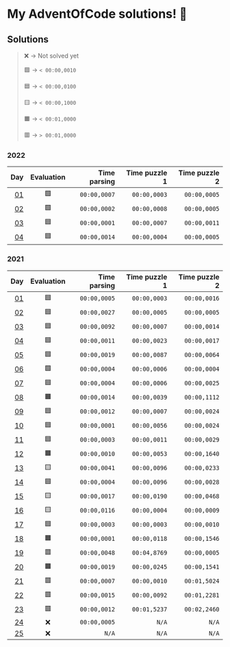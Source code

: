 # My AdventOfCode solutions! 🎄 

## Solutions

> ❌ -> Not solved yet
> 
> 🟩 -> `< 00:00,0010`
>
> 🟦 -> `< 00:00,0100`
> 
> 🟨 -> `< 00:00,1000`
> 
> 🟧 -> `< 00:01,0000`
>
> 🟥 -> `> 00:01,0000`

### 2022
| Day                        | Evaluation | Time parsing | Time puzzle 1 | Time puzzle 2 |
| -------------------------: | :--------: | -----------: | ------------: | ------------: |
| [01](/Solutions/Y2022/D01) |     🟩     | `00:00,0007` |  `00:00,0003` |  `00:00,0005` |
| [02](/Solutions/Y2022/D02) |     🟩     | `00:00,0002` |  `00:00,0008` |  `00:00,0005` |
| [03](/Solutions/Y2022/D03) |     🟦     | `00:00,0001` |  `00:00,0007` |  `00:00,0011` |
| [04](/Solutions/Y2022/D04) |     🟦     | `00:00,0014` |  `00:00,0004` |  `00:00,0005` |

### 2021
| Day                        | Evaluation | Time parsing | Time puzzle 1 | Time puzzle 2 |
| -------------------------: | :--------: | -----------: | ------------: | ------------: |
| [01](/Solutions/Y2021/D01) |     🟦     | `00:00,0005` |  `00:00,0003` |  `00:00,0016` |
| [02](/Solutions/Y2021/D02) |     🟦     | `00:00,0027` |  `00:00,0005` |  `00:00,0005` |
| [03](/Solutions/Y2021/D03) |     🟦     | `00:00,0092` |  `00:00,0007` |  `00:00,0014` |
| [04](/Solutions/Y2021/D04) |     🟦     | `00:00,0011` |  `00:00,0023` |  `00:00,0017` |
| [05](/Solutions/Y2021/D05) |     🟦     | `00:00,0019` |  `00:00,0087` |  `00:00,0064` |
| [06](/Solutions/Y2021/D06) |     🟩     | `00:00,0004` |  `00:00,0006` |  `00:00,0004` |
| [07](/Solutions/Y2021/D07) |     🟦     | `00:00,0004` |  `00:00,0006` |  `00:00,0025` |
| [08](/Solutions/Y2021/D08) |     🟧     | `00:00,0014` |  `00:00,0039` |  `00:00,1112` |
| [09](/Solutions/Y2021/D09) |     🟦     | `00:00,0012` |  `00:00,0007` |  `00:00,0024` |
| [10](/Solutions/Y2021/D10) |     🟦     | `00:00,0001` |  `00:00,0056` |  `00:00,0024` |
| [11](/Solutions/Y2021/D11) |     🟦     | `00:00,0003` |  `00:00,0011` |  `00:00,0029` |
| [12](/Solutions/Y2021/D12) |     🟧     | `00:00,0010` |  `00:00,0053` |  `00:00,1640` |
| [13](/Solutions/Y2021/D13) |     🟨     | `00:00,0041` |  `00:00,0096` |  `00:00,0233` |
| [14](/Solutions/Y2021/D14) |     🟦     | `00:00,0004` |  `00:00,0096` |  `00:00,0028` |
| [15](/Solutions/Y2021/D15) |     🟨     | `00:00,0017` |  `00:00,0190` |  `00:00,0468` |
| [16](/Solutions/Y2021/D16) |     🟨     | `00:00,0116` |  `00:00,0004` |  `00:00,0009` |
| [17](/Solutions/Y2021/D17) |     🟦     | `00:00,0003` |  `00:00,0003` |  `00:00,0010` |
| [18](/Solutions/Y2021/D18) |     🟧     | `00:00,0001` |  `00:00,0118` |  `00:00,1546` |
| [19](/Solutions/Y2021/D19) |     🟥     | `00:00,0048` |  `00:04,8769` |  `00:00,0005` |
| [20](/Solutions/Y2021/D20) |     🟧     | `00:00,0019` |  `00:00,0245` |  `00:00,1541` |
| [21](/Solutions/Y2021/D21) |     🟥     | `00:00,0007` |  `00:00,0010` |  `00:01,5024` |
| [22](/Solutions/Y2021/D22) |     🟥     | `00:00,0015` |  `00:00,0092` |  `00:01,2281` |
| [23](/Solutions/Y2021/D23) |     🟥     | `00:00,0012` |  `00:01,5237` |  `00:02,2460` |
| [24](/Solutions/Y2021/D24) |     ❌     | `00:00,0005` |         `N/A` |         `N/A` |
| [25](/Solutions/Y2021/D25) |     ❌     |        `N/A` |         `N/A` |         `N/A` |


